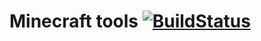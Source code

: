 Minecraft tools
[![BuildStatus](https://travis-ci.com/bmstefanski/minecraft-tools.svg?token=DmyxLMiBCwXd4nNMSj5o&branch=master)](https://travis-ci.com/bmstefanski/minecraft-tools)
=========
